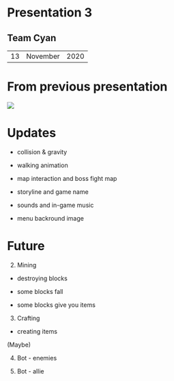 # Presentation 3

## Team Cyan
|		|		|		|
|-|-|-|
|	13	|	November	|	2020	|
# From previous presentation

 ![ ](../week3-presentation/gifs/InitialGameRecording.gif)


# Updates

- collision & gravity

- walking animation

- map interaction and boss fight map 

- storyline and game name 

- sounds and in-game music 

- menu backround image 



# Future


2) Mining

- destroying blocks

- some blocks fall 

- some blocks give you items

3) Crafting

- creating items

(Maybe)

4) Bot - enemies

5) Bot - allie